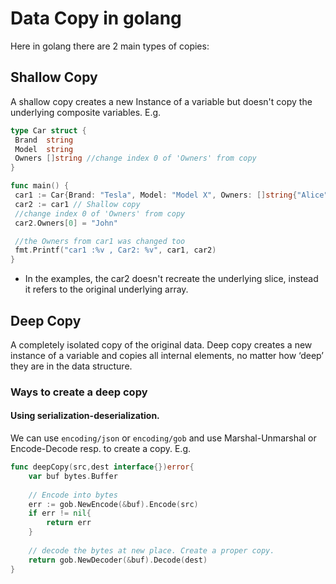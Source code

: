 # Data Copy in golang
Here in golang there are 2 main types of copies:

## Shallow Copy
A shallow copy creates a new Instance of a variable but doesn't copy the underlying composite variables.
E.g.
```go
type Car struct {
 Brand  string
 Model  string
 Owners []string //change index 0 of 'Owners' from copy
}

func main() {
 car1 := Car{Brand: "Tesla", Model: "Model X", Owners: []string{"Alice", "Bob"}}
 car2 := car1 // Shallow copy
 //change index 0 of 'Owners' from copy
 car2.Owners[0] = "John"

 //the Owners from car1 was changed too
 fmt.Printf("car1 :%v , Car2: %v", car1, car2)
}
```
-  In the examples, the car2 doesn't recreate the underlying slice, instead it refers to the original underlying array.
## Deep Copy
A completely isolated copy of the original data.
Deep copy creates a new instance of a variable and copies all internal elements, no matter how ‘deep’ they are in the data structure.
### Ways to create a deep copy
#### Using serialization-deserialization.
We can use `encoding/json` or `encoding/gob` and use Marshal-Unmarshal or Encode-Decode resp. to create a copy.
E.g.
```go
func deepCopy(src,dest interface{})error{
	var buf bytes.Buffer
	
	// Encode into bytes
	err := gob.NewEncode(&buf).Encode(src)
	if err != nil{
		return err
    }
	
	// decode the bytes at new place. Create a proper copy.
	return gob.NewDecoder(&buf).Decode(dest)
}
```



